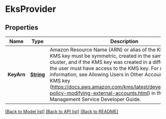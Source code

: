 # EksProvider
## Properties

Name | Type | Description | Notes
------------ | ------------- | ------------- | -------------
**KeyArn** | [**String**](string.md) | Amazon Resource Name (ARN) or alias of the KMS key. The KMS key must be symmetric, created in the same region as the cluster, and if the KMS key was created in a different account, the user must have access to the KMS key. For more information, see Allowing Users in Other Accounts to Use a KMS key (https://docs.aws.amazon.com/kms/latest/developerguide/key-policy-modifying-external-accounts.html) in the AWS Key Management Service Developer Guide. | [optional] [default to null]

[[Back to Model list]](../README.md#documentation-for-models) [[Back to API list]](../README.md#documentation-for-api-endpoints) [[Back to README]](../README.md)

